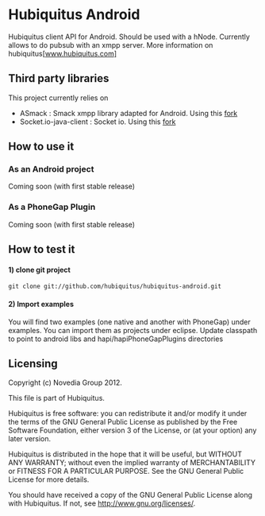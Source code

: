 # Hubiquitus Android
Hubiquitus client API for Android. Should be used with a hNode.
Currently allows to do pubsub with an xmpp server. More information on hubiquitus[www.hubiquitus.com]

## Third party libraries
This project currently relies on
* ASmack : Smack xmpp library adapted for Android. Using this [fork](https://github.com/Flowdalic/asmack) 
* Socket.io-java-client : Socket io. Using this [fork](https://github.com/Gottox/socket.io-java-client)

## How to use it

### As an Android project
Coming soon (with first stable release)

### As a PhoneGap Plugin
Coming soon (with first stable release)

## How to test it

#### 1) clone git project

    git clone git://github.com/hubiquitus/hubiquitus-android.git
    
#### 2) Import examples
You will find two examples (one native and another with PhoneGap) under examples.
You can import them as projects under eclipse.
Update classpath to point to android libs and hapi/hapiPhoneGapPlugins directories

## Licensing
Copyright (c) Novedia Group 2012.

This file is part of Hubiquitus.

Hubiquitus is free software: you can redistribute it and/or modify
it under the terms of the GNU General Public License as published by
the Free Software Foundation, either version 3 of the License, or
(at your option) any later version.

Hubiquitus is distributed in the hope that it will be useful,
but WITHOUT ANY WARRANTY; without even the implied warranty of
MERCHANTABILITY or FITNESS FOR A PARTICULAR PURPOSE.  See the
GNU General Public License for more details.

You should have received a copy of the GNU General Public License
along with Hubiquitus.  If not, see <http://www.gnu.org/licenses/>.

